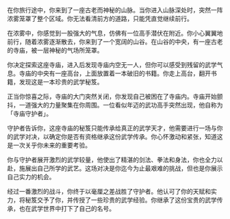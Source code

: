 



在你旅行途中，你来到了一座古老而神秘的山脉。当你进入山脉深处时，突然一阵浓雾笼罩了整个区域。你无法看清前方的道路，只能凭直觉继续前行。

在浓雾中，你感觉到一股强大的气息，仿佛有一位高手潜伏在附近。你小心翼翼地前行，随着浓雾逐渐散去，你来到了一个宽阔的山谷。在山谷的中央，有一座古老的寺庙，被一层神秘的气场所笼罩。

你决定探索这座寺庙，进入后发现寺庙内空无一人，但你可以感受到残留的武学气息。寺庙的中央有一座高台，上面放置着一本破旧的书籍。你走上高台，翻开书籍，发现这是一本珍贵的武学秘笈。

正当你惊喜之际，寺庙的大门突然关闭，你发现自己被困在了寺庙内。寺庙开始颤抖，一道强大的力量聚集在你周围。一位看似年迈的武功高手突然出现，他自称为「寺庙守护者」。

守护者告诉你，这座寺庙的秘笈只能传承给真正的武学天才，他需要进行一场与你的武学对决，以确定你是否有资格继承这份武学传承。你心怀激动和紧张，知道这是一次关乎你未来的重要考验。

你与守护者展开激烈的武学较量，他使出了精湛的剑法、拳法和身法，你也全力以赴，施展出自己所学的武艺。这场对决是你迄今为止最艰难的挑战，但也是你展示自己实力的机会。

经过一番激烈的战斗，你终于以毫厘之差战胜了守护者。他认可了你的天赋和实力，将秘笈交予了你，并传授了一些珍贵的武学经验。你继承了这份宝贵的武学传承，也在武学世界中打下了自己的名号。